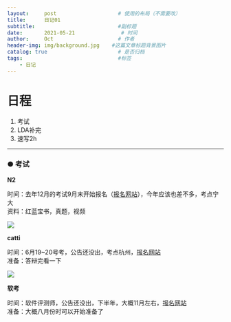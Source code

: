 ```yaml
---
layout:     post                    # 使用的布局（不需要改）
title:      日记01                 
subtitle:                           #副标题
date:       2021-05-21               # 时间
author:     Oct                     # 作者
header-img: img/background.jpg    #这篇文章标题背景图片
catalog: true                       # 是否归档
tags:                               #标签
    - 日记
---
```

# 日程

1. 考试
2. LDA补完
3. 速写2h

---

### ● 考试  

**N2**

时间：去年12月的考试9月末开始报名（[报名网站](https://jlpt.neea.cn/index.do)），今年应该也差不多，考点宁大  
资料：红蓝宝书，真题，视频  

![](D:\GitHubDesktop\blog\img\blog\2021-05-21_180844.jpg)

**catti**

时间：6月19~20号考，公告还没出，考点杭州，[报名网站](http://www.catticenter.com/KSBM.html)  
准备：答辩完看一下  


![](D:\GitHubDesktop\blog\img\blog\2021-05-21_181730.jpg)

**软考**

时间：软件评测师，公告还没出，下半年，大概11月左右，[报名网站](http://www.zjrjks.org/)  
准备：大概八月份时可以开始准备了  

